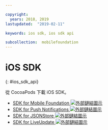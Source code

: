 ```yaml
---

copyright:
  years: 2018, 2019
lastupdated:  "2019-02-11"

keywords: ios sdk, ios sdk api

subcollection:  mobilefoundation
---
```


#	iOS SDK
{: #ios_sdk_api}

從 CocoaPods 下載 iOS SDK。

* [SDK for Mobile Foundation ![外部鏈結圖示](../../icons/launch-glyph.svg "外部鏈結圖示")](https://cocoapods.org/pods/IBMMobileFirstPlatformFoundation)
* [SDK for Push Notifications ![外部鏈結圖示](../../icons/launch-glyph.svg "外部鏈結圖示")](https://cocoapods.org/pods/IBMMobileFirstPlatformFoundationPush)
* [SDK for JSONStore ![外部鏈結圖示](../../icons/launch-glyph.svg "外部鏈結圖示")](https://cocoapods.org/pods/IBMMobileFirstPlatformFoundationJSONStore)
* [SDK for LiveUpdate ![外部鏈結圖示](../../icons/launch-glyph.svg "外部鏈結圖示")](https://cocoapods.org/pods/IBMMobileFirstPlatformFoundationLiveUpdate)
